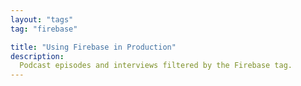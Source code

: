 ```yaml
---
layout: "tags"
tag: "firebase"

title: "Using Firebase in Production"
description:
  Podcast episodes and interviews filtered by the Firebase tag. 
---
```

